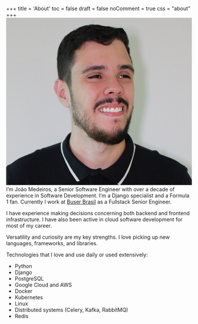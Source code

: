 +++
title = 'About'
toc = false
draft = false
noComment = true
css = "about"
+++
![João Medeiros](joao.jpg)
I’m João Medeiros, a Senior Software Engineer with over a decade of experience in Software Development. I’m a Django specialist and a Formula 1 fan. Currently I work at [Buser Brasil](https://linkedin.com/company/buserbrasil/) as a Fullstack Senior Engineer.

I have experience making decisions concerning both backend and frontend infrastructure. I have also been active in cloud software development for most of my career.

Versatility and curiosity are my key strengths. I love picking up new languages, frameworks, and libraries.

Technologies that I love and use daily or used extensively:

- Python
- Django
- PostgreSQL
- Google Cloud and AWS
- Docker
- Kubernetes
- Linux
- Distributed systems (Celery, Kafka, RabbitMQ)
- Redis